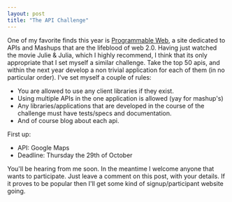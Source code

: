```yaml
---
layout: post
title: "The API Challenge"
---
```


One of my favorite finds this year is <a href="http://www.programmableweb.com/">Programmable Web</a>, a site dedicated to APIs and Mashups that are the lifeblood of web 2.0. Having just watched the movie Julie &amp; Julia, which I highly recommend, I think that its only appropriate that I set myself a similar challenge. Take the top 50 apis, and within the next year develop a non trivial application for each of them (in no particular order). I've set myself a couple of rules:

<ul>
  <li>You are allowed to use any client libraries if they exist.</li>
  <li>Using multiple APIs in the one application is allowed (yay for mashup's)</li>
  <li>Any libraries/applications that are developed in the course of the challenge must have tests/specs and documentation.</li>
  <li>And of course blog about each api.</li>
</ul>

First up:
<ul>
  <li> API: Google Maps</li>
  <li>Deadline: Thursday the 29th of October</li>
</ul>

You'll be hearing from me soon. In the meantime I welcome anyone that wants to participate. Just leave a comment on this post, with your details. If it proves to be popular then I'll get some kind of signup/participant website going.
